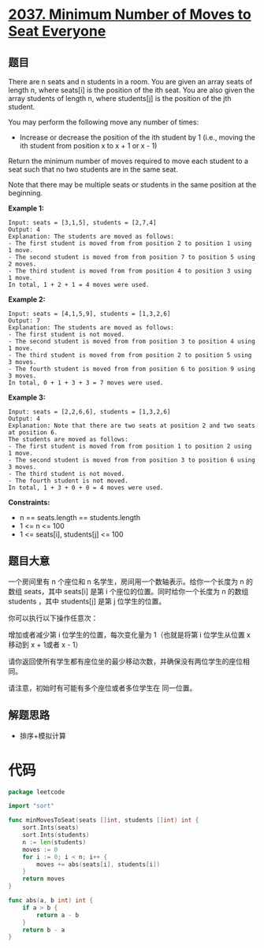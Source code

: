 # [2037. Minimum Number of Moves to Seat Everyone](https://leetcode.com/problems/minimum-number-of-moves-to-seat-everyone/)

## 题目

There are n seats and n students in a room. You are given an array seats of length n, where seats[i] is the position of the ith seat. You are also given the array students of length n, where students[j] is the position of the jth student.

You may perform the following move any number of times:

- Increase or decrease the position of the ith student by 1 (i.e., moving the ith student from position x to x + 1 or x - 1)

Return the minimum number of moves required to move each student to a seat such that no two students are in the same seat.

Note that there may be multiple seats or students in the same position at the beginning.

**Example 1:**

    Input: seats = [3,1,5], students = [2,7,4]
    Output: 4
    Explanation: The students are moved as follows:
    - The first student is moved from from position 2 to position 1 using 1 move.
    - The second student is moved from from position 7 to position 5 using 2 moves.
    - The third student is moved from from position 4 to position 3 using 1 move.
    In total, 1 + 2 + 1 = 4 moves were used.

**Example 2:**

    Input: seats = [4,1,5,9], students = [1,3,2,6]
    Output: 7
    Explanation: The students are moved as follows:
    - The first student is not moved.
    - The second student is moved from from position 3 to position 4 using 1 move.
    - The third student is moved from from position 2 to position 5 using 3 moves.
    - The fourth student is moved from from position 6 to position 9 using 3 moves.
    In total, 0 + 1 + 3 + 3 = 7 moves were used.

**Example 3:**

    Input: seats = [2,2,6,6], students = [1,3,2,6]
    Output: 4
    Explanation: Note that there are two seats at position 2 and two seats at position 6.
    The students are moved as follows:
    - The first student is moved from from position 1 to position 2 using 1 move.
    - The second student is moved from from position 3 to position 6 using 3 moves.
    - The third student is not moved.
    - The fourth student is not moved.
    In total, 1 + 3 + 0 + 0 = 4 moves were used.

**Constraints:**

- n == seats.length == students.length
- 1 <= n <= 100
- 1 <= seats[i], students[j] <= 100

## 题目大意

一个房间里有 n 个座位和 n 名学生，房间用一个数轴表示。给你一个长度为 n 的数组 seats，其中 seats[i] 是第 i 个座位的位置。同时给你一个长度为 n 的数组 students ，其中 students[j] 是第 j 位学生的位置。

你可以执行以下操作任意次：

增加或者减少第 i 位学生的位置，每次变化量为 1（也就是将第 i 位学生从位置 x 移动到 x + 1或者 x - 1）

请你返回使所有学生都有座位坐的最少移动次数，并确保没有两位学生的座位相同。

请注意，初始时有可能有多个座位或者多位学生在 同一位置。

## 解题思路

- 排序+模拟计算

# 代码

```go
package leetcode

import "sort"

func minMovesToSeat(seats []int, students []int) int {
	sort.Ints(seats)
	sort.Ints(students)
	n := len(students)
	moves := 0
	for i := 0; i < n; i++ {
		moves += abs(seats[i], students[i])
	}
	return moves
}

func abs(a, b int) int {
	if a > b {
		return a - b
	}
	return b - a
}
```